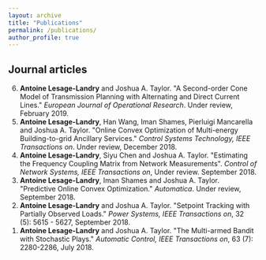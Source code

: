 ```yaml
---
layout: archive
title: "Publications"
permalink: /publications/
author_profile: true
---
```

<h2><b> Journal articles </b></h2>

<ol reversed='reversed'>
  
<li><b>Antoine Lesage-Landry</b> and Joshua A. Taylor. "A Second-order Cone Model of Transmission Planning with Alternating and Direct Current Lines." <i>European Journal of Operational Research</i>. Under review, February 2019. </li>  

<li><b>Antoine Lesage-Landry</b>, Han Wang, Iman Shames, Pierluigi Mancarella and Joshua A. Taylor. "Online Convex Optimization of Multi-energy Building-to-grid Ancillary Services." <i>Control Systems Technology, IEEE Transactions on</i>. Under review, December 2018. </li>

<li><b>Antoine Lesage-Landry</b>, Siyu Chen and Joshua A. Taylor. "Estimating the Frequency Coupling Matrix from Network Measurements". <i>Control of Network Systems, IEEE Transactions on</i>, Under review. September 2018.</li>

<li><b>Antoine Lesage-Landry</b>, Iman Shames and Joshua A. Taylor. "Predictive Online Convex Optimization." <i>Automatica</i>. Under review, September 2018.</li>
 
<li><b>Antoine Lesage-Landry</b> and Joshua A. Taylor. "Setpoint Tracking with Partially Observed Loads." <i>Power Systems, IEEE Transactions on</i>, 32 (5): 5615 - 5627, September 2018.</li>

<li><b>Antoine Lesage-Landry</b> and Joshua A. Taylor. "The Multi-armed Bandit with Stochastic Plays." <i>Automatic Control, IEEE Transactions on</i>, 63 (7): 2280-2286, July 2018.</li>

</ol>
